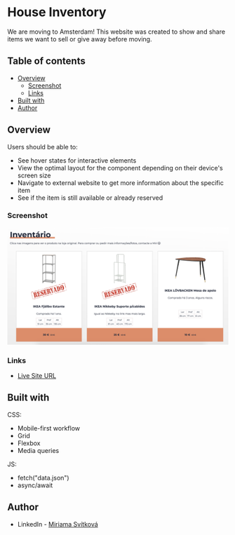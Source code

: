 # House Inventory

We are moving to Amsterdam! This website was created to show and share items we want to sell or give away before moving.

## Table of contents

- [Overview](#overview)
  - [Screenshot](#screenshot)
  - [Links](#links)
- [Built with](#built-with)
- [Author](#author)

## Overview

Users should be able to:

- See hover states for interactive elements
- View the optimal layout for the component depending on their device's screen size
- Navigate to external website to get more information about the specific item
- See if the item is still available or already reserved

### Screenshot

![Desktop solution](./images/desktop-solution.png)

### Links

- [Live Site URL](https://miri52.github.io/inventory/)

## Built with

CSS:

- Mobile-first workflow
- Grid
- Flexbox
- Media queries

JS:

- fetch("data.json")
- async/await

## Author

- LinkedIn - [Miriama Svítková](https://www.linkedin.com/in/miriama-svitkova)
